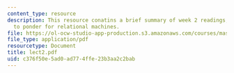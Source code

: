 ```yaml
---
content_type: resource
description: This resource conatins a brief summary of week 2 readings, questions
  to ponder for relational machines.
file: https://ol-ocw-studio-app-production.s3.amazonaws.com/courses/mas-965-relational-machines-spring-2005/c376f50e5ad0ad774ffe23b3aa2c2bab_lect2.pdf
file_type: application/pdf
resourcetype: Document
title: lect2.pdf
uid: c376f50e-5ad0-ad77-4ffe-23b3aa2c2bab
---
```


